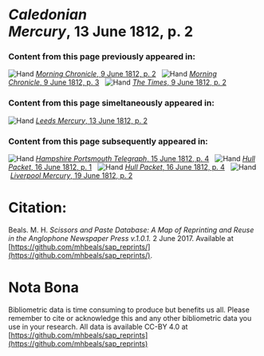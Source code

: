# *Caledonian Mercury*, 13 June 1812, p. 2  
  
### Content from this page previously appeared in:  
![Hand](http://scissorsandpaste.net/wp-content/uploads/2017/06/smallhandpointer.png) [*Morning Chronicle*, 9 June 1812, p. 2](https://mhbeals.github.io/sap_html/Morning-Chronicle/Morning-Chronicle-9-June-1812-p-2)  
![Hand](http://scissorsandpaste.net/wp-content/uploads/2017/06/smallhandpointer.png) [*Morning Chronicle*, 9 June 1812, p. 3](https://mhbeals.github.io/sap_html/Morning-Chronicle/Morning-Chronicle-9-June-1812-p-3)  
![Hand](http://scissorsandpaste.net/wp-content/uploads/2017/06/smallhandpointer.png) [*The Times*, 9 June 1812, p. 2](https://mhbeals.github.io/sap_html/The-Times/The-Times-9-June-1812-p-2)  
  
### Content from this page simeltaneously appeared in:  
![Hand](http://scissorsandpaste.net/wp-content/uploads/2017/06/smallhandpointer.png) [*Leeds Mercury*, 13 June 1812, p. 2](https://mhbeals.github.io/sap_html/Leeds-Mercury/Leeds-Mercury-13-June-1812-p-2)  
  
### Content from this page subsequently appeared in:  
![Hand](http://scissorsandpaste.net/wp-content/uploads/2017/06/smallhandpointer.png) [*Hampshire Portsmouth Telegraph*, 15 June 1812, p. 4](https://mhbeals.github.io/sap_html/Hampshire-Portsmouth-Telegraph/Hampshire-Portsmouth-Telegraph-15-June-1812-p-4)  
![Hand](http://scissorsandpaste.net/wp-content/uploads/2017/06/smallhandpointer.png) [*Hull Packet*, 16 June 1812, p. 1](https://mhbeals.github.io/sap_html/Hull-Packet/Hull-Packet-16-June-1812-p-1)  
![Hand](http://scissorsandpaste.net/wp-content/uploads/2017/06/smallhandpointer.png) [*Hull Packet*, 16 June 1812, p. 4](https://mhbeals.github.io/sap_html/Hull-Packet/Hull-Packet-16-June-1812-p-4)  
![Hand](http://scissorsandpaste.net/wp-content/uploads/2017/06/smallhandpointer.png) [*Liverpool Mercury*, 19 June 1812, p. 2](https://mhbeals.github.io/sap_html/Liverpool-Mercury/Liverpool-Mercury-19-June-1812-p-2)  


# Citation: 

Beals. M. H. *Scissors and Paste Database: A Map of Reprinting and Reuse in the Anglophone Newspaper Press v.1.0.1.* 2 June 2017. Available at [https://github.com/mhbeals/sap_reprints/](https://github.com/mhbeals/sap_reprints/). 

# Nota Bona

Bibliometric data is time consuming to produce but benefits us all. Please remember to cite or acknowledge this and any other bibliometric data you use in your research. All data is available CC-BY 4.0 at [https://github.com/mhbeals/sap_reprints](https://github.com/mhbeals/sap_reprints)